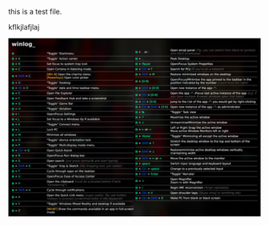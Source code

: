 this is a test file.

kflkjlafjlaj

![foto1](https://raw.githubusercontent.com/karimtouzani24/Github_exercise2/main/afbeeldingen/windows_shortcuts_list.png)

